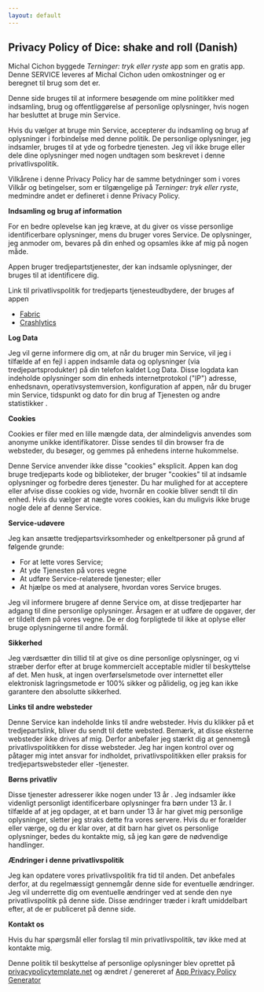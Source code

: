 ```yaml
---
layout: default
---
```


## Privacy Policy of Dice: shake and roll (Danish)

Michal Cichon byggede *Terninger: tryk eller ryste* app som en gratis app. Denne SERVICE leveres af Michal Cichon uden omkostninger og er beregnet til brug som det er.

Denne side bruges til at informere besøgende om mine politikker med indsamling, brug og offentliggørelse af personlige oplysninger, hvis nogen har besluttet at bruge min Service.

Hvis du vælger at bruge min Service, accepterer du indsamling og brug af oplysninger i forbindelse med denne politik. De personlige oplysninger, jeg indsamler, bruges til at yde og forbedre tjenesten. Jeg vil ikke bruge eller dele dine oplysninger med nogen undtagen som beskrevet i denne privatlivspolitik.

Vilkårene i denne Privacy Policy har de samme betydninger som i vores Vilkår og betingelser, som er tilgængelige på *Terninger: tryk eller ryste*, medmindre andet er defineret i denne Privacy Policy.

**Indsamling og brug af information**

For en bedre oplevelse kan jeg kræve, at du giver os visse personlige identificerbare oplysninger, mens du bruger vores Service. De oplysninger, jeg anmoder om, bevares på din enhed og opsamles ikke af mig på nogen måde.

Appen bruger tredjepartstjenester, der kan indsamle oplysninger, der bruges til at identificere dig.

Link til privatlivspolitik for tredjeparts tjenesteudbydere, der bruges af appen

* [Fabric](https://fabric.io/privacy)
* [Crashlytics](https://try.crashlytics.com/terms/privacy-policy.pdf)

**Log Data**

Jeg vil gerne informere dig om, at når du bruger min Service, vil jeg i tilfælde af en fejl i appen indsamle data og oplysninger (via tredjepartsprodukter) på din telefon kaldet Log Data. Disse logdata kan indeholde oplysninger som din enheds internetprotokol ("IP") adresse, enhedsnavn, operativsystemversion, konfiguration af appen, når du bruger min Service, tidspunkt og dato for din brug af Tjenesten og andre statistikker .

**Cookies**

Cookies er filer med en lille mængde data, der almindeligvis anvendes som anonyme unikke identifikatorer. Disse sendes til din browser fra de websteder, du besøger, og gemmes på enhedens interne hukommelse.

Denne Service anvender ikke disse "cookies" eksplicit. Appen kan dog bruge tredjeparts kode og biblioteker, der bruger "cookies" til at indsamle oplysninger og forbedre deres tjenester. Du har mulighed for at acceptere eller afvise disse cookies og vide, hvornår en cookie bliver sendt til din enhed. Hvis du vælger at nægte vores cookies, kan du muligvis ikke bruge nogle dele af denne Service.

**Service-udøvere**

Jeg kan ansætte tredjepartsvirksomheder og enkeltpersoner på grund af følgende grunde:

* For at lette vores Service;
* At yde Tjenesten på vores vegne
* At udføre Service-relaterede tjenester; eller
* At hjælpe os med at analysere, hvordan vores Service bruges.

Jeg vil informere brugere af denne Service om, at disse tredjeparter har adgang til dine personlige oplysninger. Årsagen er at udføre de opgaver, der er tildelt dem på vores vegne. De er dog forpligtede til ikke at oplyse eller bruge oplysningerne til andre formål.

**Sikkerhed**

Jeg værdsætter din tillid til at give os dine personlige oplysninger, og vi stræber derfor efter at bruge kommercielt acceptable midler til beskyttelse af det. Men husk, at ingen overførselsmetode over internettet eller elektronisk lagringsmetode er 100% sikker og pålidelig, og jeg kan ikke garantere den absolutte sikkerhed.

**Links til andre websteder**

Denne Service kan indeholde links til andre websteder. Hvis du klikker på et tredjepartslink, bliver du sendt til dette websted. Bemærk, at disse eksterne websteder ikke drives af mig. Derfor anbefaler jeg stærkt dig at gennemgå privatlivspolitikken for disse websteder. Jeg har ingen kontrol over og påtager mig intet ansvar for indholdet, privatlivspolitikken eller praksis for tredjepartswebsteder eller -tjenester.

**Børns privatliv**

Disse tjenester adresserer ikke nogen under 13 år \. Jeg indsamler ikke videnligt personligt identificerbare oplysninger fra børn under 13 år. I tilfælde af at jeg opdager, at et barn under 13 år har givet mig personlige oplysninger, sletter jeg straks dette fra vores servere. Hvis du er forælder eller værge, og du er klar over, at dit barn har givet os personlige oplysninger, bedes du kontakte mig, så jeg kan gøre de nødvendige handlinger.

**Ændringer i denne privatlivspolitik**

Jeg kan opdatere vores privatlivspolitik fra tid til anden. Det anbefales derfor, at du regelmæssigt gennemgår denne side for eventuelle ændringer. Jeg vil underrette dig om eventuelle ændringer ved at sende den nye privatlivspolitik på denne side. Disse ændringer træder i kraft umiddelbart efter, at de er publiceret på denne side.

**Kontakt os**

Hvis du har spørgsmål eller forslag til min privatlivspolitik, tøv ikke med at kontakte mig.

Denne politik til beskyttelse af personlige oplysninger blev oprettet på [privacypolicytemplate.net](https://privacypolicytemplate.net) og ændret / genereret af [App Privacy Policy Generator](https://app-privacy-policy-generator.firebaseapp.com/)